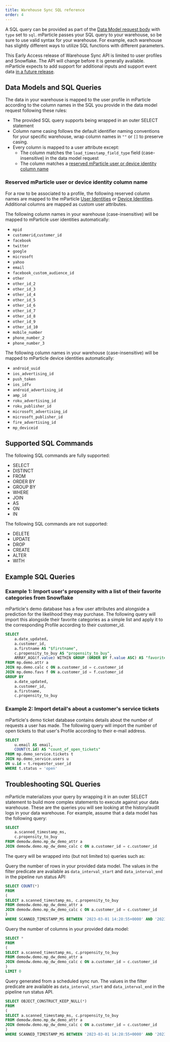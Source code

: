 ```yaml
---
title: Warehouse Sync SQL reference
order: 4
---
```


A SQL query can be provided as part of the [Data Model request body](/developers/warehouse-sync-api/reference/#create-a-data-model) with `type` set to `sql`. mParticle passes your SQL query to your warehouse,
so be sure to use valid syntax for your warehouse. For example, each warehouse has slightly different ways to utilize SQL functions with
different parameters.

<aside>This Early Access release of Warehouse Sync API is limited to user profiles and Snowflake. The API will change before it is generally available. mParticle expects to add support for additional inputs and support event data <a href="https://docs.mparticle.com/guides/platform-guide/introduction#forward-looking-statements">in a future release</a>.</aside>

## Data Models and SQL Queries 

The data in your warehouse is mapped to the user profile in mParticle according to the column names in the SQL you provide in the data model request following these rules:

* The provided SQL query supports being wrapped in an outer SELECT statement
* Column name casing follows the default identifier naming conventions for your specific warehouse, wrap column names in `""` or `[]` to preserve casing.
* Every column is mapped to a user attribute except:
  * The column matches the `load_timestamp_field_type` field (case-insensitive) in the data model request
  * The column matches a [reserved mParticle user or device identity column name](/developers/warehouse-sync-api/sql/#reserved-mparticle-user-or-device-identity-column-name)

<!-- TODO describe how the reserved columns are mapped to identities for identity lookup and then the rest of the columns are propagated to the profile -->

### Reserved mParticle user or device identity column name

For a row to be associated to a profile, the following reserved column names are mapped to the mParticle [User Identities](/developers/server/json-reference/#user_identities) or [Device Identities](/developers/server/json-reference/#device_info). Additional columns are mapped as custom user attributes.

The following column names in your warehouse (case-insensitive) will be mapped to mParticle user identities automatically:

* `mpid`
* `customerid`,`customer_id`
* `facebook`
* `twitter`
* `google`
* `microsoft`
* `yahoo`
* `email`
* `facebook_custom_audience_id`
* `other`
* `other_id_2`
* `other_id_3`
* `other_id_4`
* `other_id_5`
* `other_id_6`
* `other_id_7`
* `other_id_8`
* `other_id_9`
* `other_id_10`
* `mobile_number`
* `phone_number_2`
* `phone_number_3`

The following column names in your warehouse (case-insensitive) will be mapped to mParticle device identities automatically:

* `android_uuid`
* `ios_advertising_id`
* `push_token`
* `ios_idfv`
* `android_advertising_id`
* `amp_id`
* `roku_advertising_id`
* `roku_publisher_id`
* `microsoft_advertising_id`
* `microsoft_publisher_id`
* `fire_advertising_id`
* `mp_deviceid`


## Supported SQL Commands

The following SQL commands are fully supported:

* SELECT
* DISTINCT
* FROM
* ORDER BY
* GROUP BY
* WHERE
* JOIN
* AS
* ON
* IN

The following SQL commands are not supported:

* DELETE
* UPDATE
* DROP
* CREATE
* ALTER
* WITH

## Example SQL Queries

### Example 1: Import user's propensity with a list of their favorite categories from Snowflake

mParticle's demo database has a few user attributes and alongside a prediction for the likelihood they may purchase. The following query will import this alongside their favorite categories as a simple list and apply it to the corresponding Profile according to their customer_id.

```sql
SELECT
    a.date_updated,
    a.customer_id,
    a.firstname AS "$firstname",
    c.propensity_to_buy AS "propensity_to_buy",
    ARRAY_AGG(f.value) WITHIN GROUP (ORDER BY f.value ASC) AS "favorite_categories"
FROM mp.demo.attr a
JOIN mp.demo.calc c ON a.customer_id = c.customer_id
JOIN mp.demo.favs f ON a.customer_id = f.customer_id
GROUP BY 
    a.date_updated,
    a.customer_id,
    a.firstname,
    c.propensity_to_buy
```

### Example 2: Import detail's about a customer's service tickets

mParticle's demo ticket database contains details about the number of requests a user has made. The following query will import the number of open tickets to that user's Profile according to their e-mail address.

```sql
SELECT
    u.email AS email,
    COUNT(t.id) AS "count_of_open_tickets"
FROM mp.demo_service.tickets t
JOIN mp.demo_service.users u
ON u.id = t.requester_user_id
WHERE t.status = 'open'
```

## Troubleshooting SQL Queries
mParticle materializes your query by wrapping it in an outer SELECT statement to build more complex statements to execute against your data warehouse. These are the queries you will see looking at the history/audit logs in your data warehouse. For example, assume that a data model has the following query:

```sql
SELECT 
    a.scanned_timestamp_ms,
    c.propensity_to_buy
FROM demodw.demo.mp_dw_demo_attr a
JOIN demodw.demo.mp_dw_demo_calc c ON a.customer_id = c.customer_id
```

The query will be wrapped into (but not limited to) queries such as:

Query the number of rows in your provided data model. The values in the filter predicate are available as `data_interval_start` and `data_interval_end` in the pipeline run status API:

```sql
SELECT COUNT(*)
FROM
(
SELECT a.scanned_timestamp_ms, c.propensity_to_buy
FROM demodw.demo.mp_dw_demo_attr a
JOIN demodw.demo.mp_dw_demo_calc c ON a.customer_id = c.customer_id
)
WHERE SCANNED_TIMESTAMP_MS BETWEEN '2023-03-01 14:28:55+0000' AND '2023-03-01 14:41:17+0000'
```

Query the number of columns in your provided data model:

```sql
SELECT *
FROM
(
SELECT a.scanned_timestamp_ms, c.propensity_to_buy
FROM demodw.demo.mp_dw_demo_attr a
JOIN demodw.demo.mp_dw_demo_calc c ON a.customer_id = c.customer_id
)
LIMIT 0
```

Query generated from a scheduled sync run. The values in the filter predicate are available as `data_interval_start` and `data_interval_end` in the pipeline run status API.

```sql
SELECT OBJECT_CONSTRUCT_KEEP_NULL(*) 
FROM
(
SELECT a.scanned_timestamp_ms, c.propensity_to_buy
FROM demodw.demo.mp_dw_demo_attr a
JOIN demodw.demo.mp_dw_demo_calc c ON a.customer_id = c.customer_id
)
WHERE SCANNED_TIMESTAMP_MS BETWEEN '2023-03-01 14:28:55+0000' AND '2023-03-01 14:41:17+0000'
```

